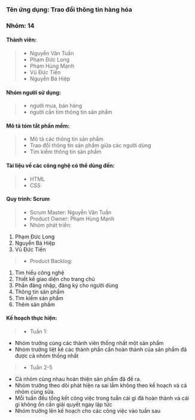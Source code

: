 ﻿### Tên ứng dụng: Trao đổi thông tin hàng hóa
### Nhóm: 14
#### Thành viên:
>* Nguyễn Văn Tuấn
>* Phạm Đức Long
>* Phạm Hùng Mạnh
>* Vũ Đức Tiến
>* Nguyễn Bá Hiệp

#### Nhóm người sử dụng: 
>* người mua, bán hàng
>* người cần tìm thông tin sản phẩm

#### Mô tả tóm tắt phần mềm:
>* Mô tả các thông tin sản phẩm
>* Trao đổi thông tin sản phẩm giữa các người dùng
>* Tìm kiếm thông tin sản phẩm

#### Tài liệu về các công nghệ có thể dùng đến:
>* HTML
>* CSS

#### Quy trình: Scrum
>* Scrum Master: Nguyễn Văn Tuấn
>* Product Owner: Phạm Hùng Mạnh
>* Nhóm phát triển: 
 1. Phạm Đức Long 
 2. Nguyễn Bá Hiệp
 3. Vũ Đức Tiến
>* Product Backlog:
 1. Tìm hiểu công nghệ
 2. Thiết kế giao diện cho trang chủ
 3. Phần đăng nhập, đăng ký cho người dùng
 4. Thông tin sản phẩm
 5. Tìm kiếm sản phẩm
 6. Thêm sản phẩm
 
#### Kế hoạch thực hiện:
>* Tuần 1:
 * Nhóm trưởng cùng các thành viên thống nhất một sản phẩm 
 * Nhóm trưởng liệt kê các thành phần cần hoàn thành của sản phẩm đã được cả nhóm thống nhất
>* Tuần 2-5
 * Cả nhóm cùng nhau hoàn thiện sản phẩm đã đề ra.
 * Nhóm trưởng theo dõi phát hiện ra sai lầm không theo kế hoạch và cả nhóm cùng sửa.
 * Mỗi tuần đều tổng kết công việc trong tuần cái gì đã hoàn thành và cái gì không ổn cần giải quyết ngay lập tức
 * Nhóm trưởng lên kế hoạch cho các công việc vào tuần sau
#### 